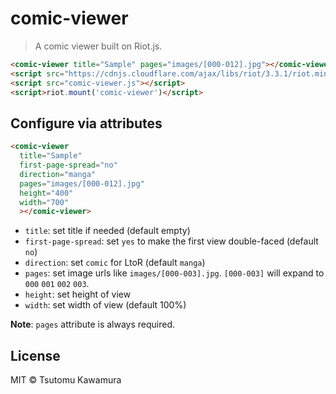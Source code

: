 # comic-viewer

> A comic viewer built on Riot.js.

```html
<comic-viewer title="Sample" pages="images/[000-012].jpg"></comic-viewer>
<script src="https://cdnjs.cloudflare.com/ajax/libs/riot/3.3.1/riot.min.js"></script>
<script src="comic-viewer.js"></script>
<script>riot.mount('comic-viewer')</script>
```

## Configure via attributes

```html
<comic-viewer
  title="Sample"
  first-page-spread="no"
  direction="manga"
  pages="images/[000-012].jpg"
  height="400"
  width="700"
  ></comic-viewer>
```

- `title`: set title if needed (default empty)
- `first-page-spread`: set `yes` to make the first view double-faced (default `no`)
- `direction`: set `comic` for LtoR (default `manga`)
- `pages`: set image urls like `images/[000-003].jpg`. `[000-003]` will expand to `000` `001` `002` `003`.
- `height`: set height of view
- `width`: set width of view (default 100%)

**Note**: `pages` attribute is always required.

## License

MIT &copy; Tsutomu Kawamura
